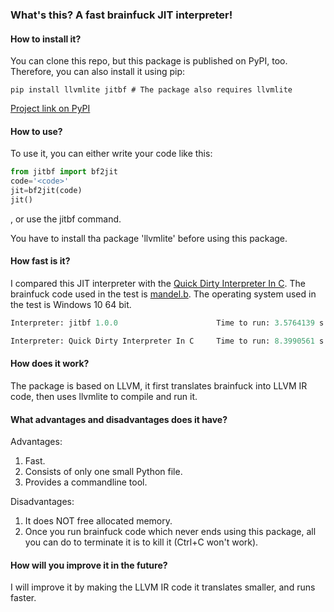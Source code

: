 ### What's this? A fast brainfuck JIT interpreter!

#### How to install it?

You can clone this repo, but this package is published on PyPI, too. Therefore, you can also install it using pip:

```commandline
pip install llvmlite jitbf # The package also requires llvmlite
```

[Project link on PyPI](https://pypi.org/project/jitbf/)

#### How to use?

To use it, you can either write your code like this:
```python
from jitbf import bf2jit
code='<code>'
jit=bf2jit(code)
jit()
```

, or use the jitbf command.

You have to install tha package 'llvmlite' before using this package.

#### How fast is it?

I compared this JIT interpreter with the [Quick Dirty Interpreter In C](http://brainfuck.org/qdb.c).
The brainfuck code used in the test is [mandel.b](https://github.com/eriknyquist/bfi/blob/master/bfi/examples/mandel.b).
The operating system used in the test is Windows 10 64 bit.

```python
Interpreter: jitbf 1.0.0                      Time to run: 3.5764139 s

Interpreter: Quick Dirty Interpreter In C     Time to run: 8.3990561 s
```

#### How does it work?

The package is based on LLVM, it first translates brainfuck into LLVM IR code, then uses llvmlite to compile and run it.

#### What advantages and disadvantages does it have?

Advantages:
1. Fast.
2. Consists of only one small Python file.
3. Provides a commandline tool.

Disadvantages:
1. It does NOT free allocated memory.
2. Once you run brainfuck code which never ends using this package, all you can do to terminate it is to kill it (Ctrl+C won't work).

#### How will you improve it in the future?

I will improve it by making the LLVM IR code it translates smaller, and runs faster.
